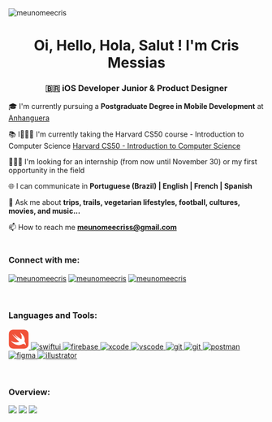 <img src="https://komarev.com/ghpvc/?username=meunomeecris&label=Profile%20views&color=0e75b6&style=flat" alt="meunomeecris" />

<h1 align="center"> Oi, Hello, Hola, Salut ! I'm Cris Messias</h1>
<h3 align="center"> 🇧🇷 iOS Developer Junior & Product Designer </h3>

🎓 I'm currently pursuing a **Postgraduate Degree in Mobile Development** at [Anhanguera](https://www.anhanguera.com)

📚 I👩🏻‍💻 I'm currently taking the Harvard CS50 course - Introduction to Computer Science [Harvard CS50 - Introduction to Computer Science](https://cs50.harvard.edu/x/)

👩🏻‍💻 I'm looking for an internship (from now until November 30) or my first opportunity in the field

🌐 I can communicate in **Portuguese (Brazil) | English | French | Spanish**

💬 Ask me about **trips, trails, vegetarian lifestyles, football, cultures, movies, and music...**

📫 How to reach me **meunomeecriss@gmail.com**
<br><br>

<h3 align="left">Connect with me:</h3>
<p align="left">
<a href="https://linkedin.com/in/meunomeecris" target="blank"><img align="center" src="https://raw.githubusercontent.com/rahuldkjain/github-profile-readme-generator/master/src/images/icons/Social/linked-in-alt.svg" alt="meunomeecris" height="40" width="40" /></a>
<a href="https://www.behance.net/meunomeecris" target="blank"><img align="center" src="https://raw.githubusercontent.com/rahuldkjain/github-profile-readme-generator/master/src/images/icons/Social/behance.svg" alt="meunomeecris" height="40" width="40" /></a>
<a href="https://exercism.org/profiles/meunomeecris" target="blank"><img align="center" src="https://forum.exercism.org/uploads/default/original/1X/00c42892adffd47116f7ceac12de403ff790ca38.png" alt="meunomeecris" height="40" width="40" /></a>
</p>

<br>

<h3 align="left">Languages and Tools:</h3>
<p align="left">
 <a href="https://developer.apple.com/swift/" target="_blank" rel="noreferrer"> <img src="https://raw.githubusercontent.com/devicons/devicon/master/icons/swift/swift-original.svg" alt="swift" width="40" height="40"/> </a>
 <a href="https://developer.apple.com/documentation/swiftui" target="_blank" rel="noreferrer"> <img src="https://developer.apple.com/assets/elements/icons/swiftui/swiftui-256x256_2x.png" alt="swiftui" width="40" height="40"/> </a>
 <a href="https://www.gnu.org/software/bash/" target="_blank" rel="noreferrer"> <img src="https://upload.wikimedia.org/wikipedia/commons/thumb/4/4b/Bash_Logo_Colored.svg/1024px-Bash_Logo_Colored.svg.png" alt="firebase" width="40" height="40"/> </a>
 <a href="https://developer.apple.com/xcode/" target="_blank" rel="noreferrer"> <img src="https://upload.wikimedia.org/wikipedia/en/5/56/Xcode_14_icon.png" alt="xcode" width="40" height="40"/> </a>
<a href="https://code.visualstudio.com" target="_blank" rel="noreferrer"> <img src="https://upload.wikimedia.org/wikipedia/commons/thumb/9/9a/Visual_Studio_Code_1.35_icon.svg/1200px-Visual_Studio_Code_1.35_icon.svg.png" alt="vscode" width="40" height="40"/> </a>
 <a href="https://git-scm.com/" target="_blank" rel="noreferrer"> <img src="https://www.vectorlogo.zone/logos/git-scm/git-scm-icon.svg" alt="git" width="30" height="30"/> </a>
  <a href="https://www.sourcetreeapp.com/" target="_blank" rel="noreferrer"> <img src="https://cdn4.iconfinder.com/data/icons/logos-and-brands/512/313_Sourcetree_logo-512.png" alt="git" width="40" height="40"/> </a>
 <a href="https://postman.com" target="_blank" rel="noreferrer"> <img src="https://www.vectorlogo.zone/logos/getpostman/getpostman-icon.svg" alt="postman" width="40" height="40"/> </a>
 <a href="https://www.figma.com/" target="_blank" rel="noreferrer"> <img src="https://www.vectorlogo.zone/logos/figma/figma-icon.svg" alt="figma" width="40" height="40"/> </a>
 <a href="https://creativecloud.adobe.com/fr" target="_blank" rel="noreferrer"> <img src="https://static.cdnlogo.com/logos/a/90/adobe.png" alt="illustrator" width="40" height="40"/> </a>
</p>
<br>

<h3 align="left">Overview:</h3>
 <div>
  <img height="140px" src="https://github-readme-streak-stats.herokuapp.com/?user=meunomeecris&"/>
  <img height="140px" src="https://github-readme-stats.vercel.app/api?username=meunomeecris"/>
  <img height="140px" src="https://github-readme-stats.vercel.app/api/top-langs/?username=meunomeecris"/>
</div> 
